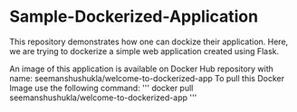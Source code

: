 # Sample-Dockerized-Application
This repository demonstrates how one can dockize their application. Here, we are trying to dockerize a simple web application created using Flask.

An image of this application is available on Docker Hub repository with name: seemanshushukla/welcome-to-dockerized-app
To pull this Docker Image use the following command:
'''
docker pull seemanshushukla/welcome-to-dockerized-app
'''

